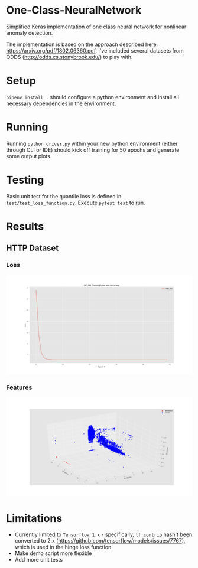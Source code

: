 # One-Class-NeuralNetwork
Simplified Keras implementation of one class neural network for nonlinear anomaly detection. 

The implementation is based on the approach described here: https://arxiv.org/pdf/1802.06360.pdf. I've included several datasets from ODDS (http://odds.cs.stonybrook.edu/) to play with.

# Setup

`pipenv install .` should configure a python environment and install all necessary dependencies in the environment. 

# Running

Running `python driver.py` within your new python environment (either through CLI or IDE) should kick off training for 50 epochs and generate some output plots.

# Testing

Basic unit test for the quantile loss is defined in `test/test_loss_function.py`. Execute `pytest test` to run.

# Results

## HTTP Dataset ##

### Loss ###

![alt text](https://github.com/danielenricocahall/One-Class-NeuralNetwork/blob/master/Figures/loss_http.png)


### Features ###
![alt_text](https://github.com/danielenricocahall/One-Class-NeuralNetwork/blob/master/Figures/feat_http.png)

# Limitations

* Currently limited to `Tensorflow 1.x` - specifically, `tf.contrib` hasn't been converted to 2.x (https://github.com/tensorflow/models/issues/7767), which is used in the hinge loss function.
* Make demo script more flexible
* Add more unit tests
